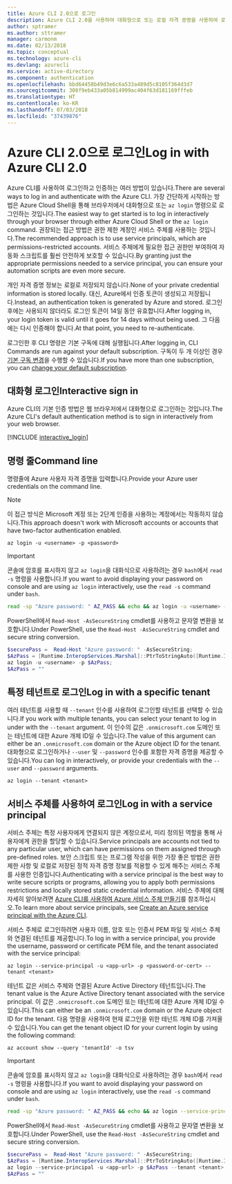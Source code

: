 ```yaml
---
title: Azure CLI 2.0으로 로그인
description: Azure CLI 2.0을 사용하여 대화형으로 또는 로컬 자격 증명을 사용하여 로그인
author: sptramer
ms.author: sttramer
manager: carmonm
ms.date: 02/13/2018
ms.topic: conceptual
ms.technology: azure-cli
ms.devlang: azurecli
ms.service: active-directory
ms.component: authentication
ms.openlocfilehash: bbd64458b49d3e6c6a533a489d5c8105f364d3d7
ms.sourcegitcommit: 308f9eb433a05b814999ac404f63d181169fffeb
ms.translationtype: HT
ms.contentlocale: ko-KR
ms.lasthandoff: 07/03/2018
ms.locfileid: "37439876"
---
```

# <a name="log-in-with-azure-cli-20"></a><span data-ttu-id="777c3-103">Azure CLI 2.0으로 로그인</span><span class="sxs-lookup"><span data-stu-id="777c3-103">Log in with Azure CLI 2.0</span></span>

<span data-ttu-id="777c3-104">Azure CLI를 사용하여 로그인하고 인증하는 여러 방법이 있습니다.</span><span class="sxs-lookup"><span data-stu-id="777c3-104">There are several ways to log in and authenticate with the Azure CLI.</span></span> <span data-ttu-id="777c3-105">가장 간단하게 시작하는 방법은 Azure Cloud Shell을 통해 브라우저에서 대화형으로 또는 `az login` 명령으로 로그인하는 것입니다.</span><span class="sxs-lookup"><span data-stu-id="777c3-105">The easiest way to get started is to log in interactively through your browser through either Azure Cloud Shell or the `az login` command.</span></span>
<span data-ttu-id="777c3-106">권장되는 접근 방법은 권한 제한 계정인 서비스 주체를 사용하는 것입니다.</span><span class="sxs-lookup"><span data-stu-id="777c3-106">The recommended approach is to use service principals, which are permissions-restricted accounts.</span></span> <span data-ttu-id="777c3-107">서비스 주체에게 필요한 접근 권한만 부여하여 자동화 스크립트를 훨씬 안전하게 보호할 수 있습니다.</span><span class="sxs-lookup"><span data-stu-id="777c3-107">By granting just the appropriate permissions needed to a service principal, you can ensure your automation scripts are even more secure.</span></span>

<span data-ttu-id="777c3-108">개인 자격 증명 정보는 로컬로 저장되지 않습니다.</span><span class="sxs-lookup"><span data-stu-id="777c3-108">None of your private credential information is stored locally.</span></span> <span data-ttu-id="777c3-109">대신, Azure에서 인증 토큰이 생성되고 저장됩니다.</span><span class="sxs-lookup"><span data-stu-id="777c3-109">Instead, an authentication token is generated by Azure and stored.</span></span> <span data-ttu-id="777c3-110">로그인 후에는 사용되지 않더라도 로그인 토큰이 14일 동안 유효합니다.</span><span class="sxs-lookup"><span data-stu-id="777c3-110">After logging in, your login token is valid until it goes for 14 days without being used.</span></span> <span data-ttu-id="777c3-111">그 다음에는 다시 인증해야 합니다.</span><span class="sxs-lookup"><span data-stu-id="777c3-111">At that point, you need to re-authenticate.</span></span>

<span data-ttu-id="777c3-112">로그인한 후 CLI 명령은 기본 구독에 대해 실행됩니다.</span><span class="sxs-lookup"><span data-stu-id="777c3-112">After logging in, CLI Commands are run against your default subscription.</span></span> <span data-ttu-id="777c3-113">구독이 두 개 이상인 경우 [기본 구독 변경](manage-azure-subscriptions-azure-cli.md)을 수행할 수 있습니다.</span><span class="sxs-lookup"><span data-stu-id="777c3-113">If you have more than one subscription, you can [change your default subscription](manage-azure-subscriptions-azure-cli.md).</span></span>

## <a name="interactive-sign-in"></a><span data-ttu-id="777c3-114">대화형 로그인</span><span class="sxs-lookup"><span data-stu-id="777c3-114">Interactive sign in</span></span>

<span data-ttu-id="777c3-115">Azure CLI의 기본 인증 방법은 웹 브라우저에서 대화형으로 로그인하는 것입니다.</span><span class="sxs-lookup"><span data-stu-id="777c3-115">The Azure CLI's default authentication method is to sign in interactively from your web browser.</span></span>

[!INCLUDE [interactive_login](includes/interactive-login.md)]

## <a name="command-line"></a><span data-ttu-id="777c3-116">명령 줄</span><span class="sxs-lookup"><span data-stu-id="777c3-116">Command line</span></span>

<span data-ttu-id="777c3-117">명령줄에 Azure 사용자 자격 증명을 입력합니다.</span><span class="sxs-lookup"><span data-stu-id="777c3-117">Provide your Azure user credentials on the command line.</span></span>

> [!Note]
> <span data-ttu-id="777c3-118">이 접근 방식은 Microsoft 계정 또는 2단계 인증을 사용하는 계정에서는 작동하지 않습니다.</span><span class="sxs-lookup"><span data-stu-id="777c3-118">This approach doesn't work with Microsoft accounts or accounts that have two-factor authentication enabled.</span></span>

```azurecli
az login -u <username> -p <password>
```

> [!IMPORTANT]
> <span data-ttu-id="777c3-119">콘솔에 암호를 표시하지 않고 `az login`을 대화식으로 사용하려는 경우 `bash`에서 `read -s` 명령을 사용합니다.</span><span class="sxs-lookup"><span data-stu-id="777c3-119">If you want to avoid displaying your password on console and are using `az login` interactively, use the `read -s` command under `bash`.</span></span>
> 
> ```bash
> read -sp "Azure password: " AZ_PASS && echo && az login -u <username> -p $AZ_PASS
> ```
>
> <span data-ttu-id="777c3-120">PowerShell에서 `Read-Host -AsSecureString` cmdlet를 사용하고 문자열 변환을 보호합니다.</span><span class="sxs-lookup"><span data-stu-id="777c3-120">Under PowerShell, use the `Read-Host -AsSecureString` cmdlet and secure string conversion.</span></span>
> 
> ```powershell
> $securePass =  Read-Host "Azure password: " -AsSecureString;
> $AzPass = [Runtime.InteropServices.Marshal]::PtrToStringAuto([Runtime.InteropServices.Marshal]::SecureStringToBSTR($securePass));
> az login -u <username> -p $AzPass;
> $AzPass = ""
> ```

## <a name="log-in-with-a-specific-tenant"></a><span data-ttu-id="777c3-121">특정 테넌트로 로그인</span><span class="sxs-lookup"><span data-stu-id="777c3-121">Log in with a specific tenant</span></span>

<span data-ttu-id="777c3-122">여러 테넌트를 사용할 때 `--tenant` 인수를 사용하여 로그인할 테넌트를 선택할 수 있습니다.</span><span class="sxs-lookup"><span data-stu-id="777c3-122">If you work with multiple tenants, you can select your tenant to log in under with the `--tenant` argument.</span></span> <span data-ttu-id="777c3-123">이 인수의 값은 `.onmicrosoft.com` 도메인 또는 테넌트에 대한 Azure 개체 ID일 수 있습니다.</span><span class="sxs-lookup"><span data-stu-id="777c3-123">The value of this argument can either be an `.onmicrosoft.com` domain or the Azure object ID for the tenant.</span></span> <span data-ttu-id="777c3-124">대화형으로 로그인하거나 `--user` 및 `--password` 인수를 포함한 자격 증명을 제공할 수 있습니다.</span><span class="sxs-lookup"><span data-stu-id="777c3-124">You can log in interactively, or provide your credentials with the `--user` and `--password` arguments.</span></span> 

```azurecli
az login --tenant <tenant>
```

## <a name="log-in-with-a-service-principal"></a><span data-ttu-id="777c3-125">서비스 주체를 사용하여 로그인</span><span class="sxs-lookup"><span data-stu-id="777c3-125">Log in with a service principal</span></span>

<span data-ttu-id="777c3-126">서비스 주체는 특정 사용자에게 연결되지 않은 계정으로서, 미리 정의된 역할을 통해 사용자에게 권한을 할당할 수 있습니다.</span><span class="sxs-lookup"><span data-stu-id="777c3-126">Service principals are accounts not tied to any particular user, which can have permissions on them assigned through pre-defined roles.</span></span> <span data-ttu-id="777c3-127">보안 스크립트 또는 프로그램 작성을 위한 가장 좋은 방법은 권한 제한 사항 및 로컬로 저장된 정적 자격 증명 정보를 적용할 수 있게 해주는 서비스 주체를 사용한 인증입니다.</span><span class="sxs-lookup"><span data-stu-id="777c3-127">Authenticating with a service principal is the best way to write secure scripts or programs, allowing you to apply both permissions restrictions and locally stored static credential information.</span></span> <span data-ttu-id="777c3-128">서비스 주체에 대해 자세히 알아보려면 [Azure CLI를 사용하여 Azure 서비스 주체 만들기](create-an-azure-service-principal-azure-cli.md)를 참조하십시오.</span><span class="sxs-lookup"><span data-stu-id="777c3-128">To learn more about service principals, see [Create an Azure service principal with the Azure CLI](create-an-azure-service-principal-azure-cli.md).</span></span>

<span data-ttu-id="777c3-129">서비스 주체로 로그인하려면 사용자 이름, 암호 또는 인증서 PEM 파일 및 서비스 주체와 연결된 테넌트를 제공합니다.</span><span class="sxs-lookup"><span data-stu-id="777c3-129">To log in with a service principal, you provide the username, password or certificate PEM file, and the tenant associated with the service principal:</span></span>

```azurecli
az login --service-principal -u <app-url> -p <password-or-cert> --tenant <tenant>
```

<span data-ttu-id="777c3-130">테넌트 값은 서비스 주체와 연결된 Azure Active Directory 테넌트입니다.</span><span class="sxs-lookup"><span data-stu-id="777c3-130">The tenant value is the Azure Active Directory tenant associated with the service principal.</span></span> <span data-ttu-id="777c3-131">이 값은 `.onmicrosoft.com` 도메인 또는 테넌트에 대한 Azure 개체 ID일 수 있습니다.</span><span class="sxs-lookup"><span data-stu-id="777c3-131">This can either be an `.onmicrosoft.com` domain or the Azure object ID for the tenant.</span></span>
<span data-ttu-id="777c3-132">다음 명령을 사용하여 현재 로그인을 위한 테넌트 개체 ID를 가져올 수 있습니다.</span><span class="sxs-lookup"><span data-stu-id="777c3-132">You can get the tenant object ID for your current login by using the following command:</span></span>

```azurecli-interactive
az account show --query 'tenantId' -o tsv
```

> [!IMPORTANT]
> <span data-ttu-id="777c3-133">콘솔에 암호를 표시하지 않고 `az login`을 대화식으로 사용하려는 경우 `bash`에서 `read -s` 명령을 사용합니다.</span><span class="sxs-lookup"><span data-stu-id="777c3-133">If you want to avoid displaying your password on console and are using `az login` interactively, use the `read -s` command under `bash`.</span></span>
> 
> ```bash
> read -sp "Azure password: " AZ_PASS && echo && az login --service-principal -u <app-url> -p $AZ_PASS --tenant <tenant>
> ```
>
> <span data-ttu-id="777c3-134">PowerShell에서 `Read-Host -AsSecureString` cmdlet를 사용하고 문자열 변환을 보호합니다.</span><span class="sxs-lookup"><span data-stu-id="777c3-134">Under PowerShell, use the `Read-Host -AsSecureString` cmdlet and secure string conversion.</span></span>
> 
> ```powershell
> $securePass =  Read-Host "Azure password: " -AsSecureString;
> $AzPass = [Runtime.InteropServices.Marshal]::PtrToStringAuto([Runtime.InteropServices.Marshal]::SecureStringToBSTR($securePass));
> az login --service-principal -u <app-url> -p $AzPass --tenant <tenant>;
> $AzPass = ""
> ```
